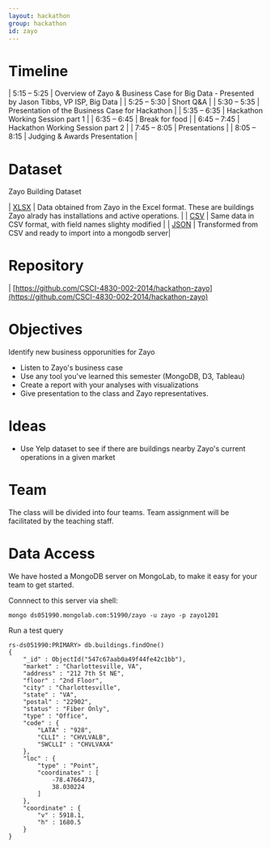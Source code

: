 ```yaml
---
layout: hackathon
group: hackathon
id: zayo
---
```


# Timeline

| 5:15 – 5:25 | Overview of Zayo & Business Case for Big Data - Presented by Jason Tibbs, VP ISP, Big Data |
| 5:25 – 5:30 | Short Q&A |
| 5:30 – 5:35 | Presentation of the Business Case for Hackathon |
| 5:35 – 6:35 | Hackathon Working Session part 1 |
| 6:35 – 6:45 | Break for food |
| 6:45 – 7:45 | Hackathon Working Session part 2 |
| 7:45 – 8:05 | Presentations |
| 8:05 – 8:15 | Judging & Awards Presentation |

# Dataset

Zayo Building Dataset

| [XLSX](zayo.xlsx) | Data obtained from Zayo in the Excel format. These are buildings Zayo alrady has installations and active operations. |
| [CSV](zayo.csv) | Same data in CSV format, with field names slighty modified |
| [JSON](zayo.json) | Transformed from CSV and ready to import into a mongodb server|

# Repository

| [https://github.com/CSCI-4830-002-2014/hackathon-zayo](https://github.com/CSCI-4830-002-2014/hackathon-zayo) 

# Objectives

Identify new business opporunities for Zayo 

* Listen to Zayo's business case
* Use any tool you've learned this semester (MongoDB, D3, Tableau)
* Create a report with your analyses with visualizations
* Give presentation to the class and Zayo representatives.

# Ideas

* Use Yelp dataset to see if there are buildings nearby Zayo's current operations in a given market

# Team

The class will be divided into four teams. Team assignment will be facilitated by the teaching staff.

# Data Access

We have hosted a MongoDB server on MongoLab, to make it easy for your team to get started.

Connnect to this server via shell:

	mongo ds051990.mongolab.com:51990/zayo -u zayo -p zayo1201

Run a test query

	rs-ds051990:PRIMARY> db.buildings.findOne()
	{
		"_id" : ObjectId("547c67aab0a49f44fe42c1bb"),
		"market" : "Charlottesville, VA",
		"address" : "212 7th St NE",
		"floor" : "2nd Floor",
		"city" : "Charlottesville",
		"state" : "VA",
		"postal" : "22902",
		"status" : "Fiber Only",
		"type" : "Office",
		"code" : {
			"LATA" : "928",
			"CLLI" : "CHVLVALB",
			"SWCLLI" : "CHVLVAXA"
		},
		"loc" : {
			"type" : "Point",
			"coordinates" : [
				-78.4766473,
				38.030224
			]
		},
		"coordinate" : {
			"v" : 5918.1,
			"h" : 1680.5
		}
	}



